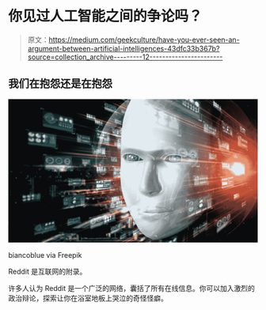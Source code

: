 # 你见过人工智能之间的争论吗？

> 原文：<https://medium.com/geekculture/have-you-ever-seen-an-argument-between-artificial-intelligences-43dfc33b367b?source=collection_archive---------12----------------------->

## 我们在抱怨还是在抱怨

![](img/2b2d3920307465dd7d78386cc32847f1.png)

biancoblue via Freepik

Reddit 是互联网的附录。

许多人认为 Reddit 是一个广泛的网络，囊括了所有在线信息。你可以加入激烈的政治辩论，探索让你在浴室地板上哭泣的奇怪怪癖。